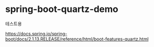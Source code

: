 # spring-boot-quartz-demo

테스트용

https://docs.spring.io/spring-boot/docs/2.1.13.RELEASE/reference/html/boot-features-quartz.html
